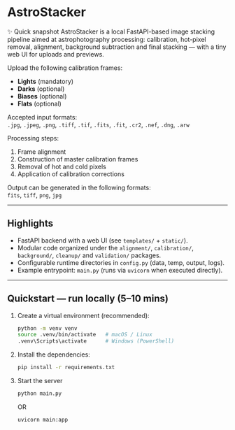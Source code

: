 # AstroStacker

✨ Quick snapshot
AstroStacker is a local FastAPI-based image stacking pipeline aimed at astrophotography processing: calibration, hot-pixel removal, alignment, background subtraction and final stacking — with a tiny web UI for uploads and previews.

Upload the following calibration frames:  
- **Lights** (mandatory)  
- **Darks** (optional)  
- **Biases** (optional)  
- **Flats** (optional)  

Accepted input formats:  
`.jpg`, `.jpeg`, `.png`, `.tiff`, `.tif`, `.fits`, `.fit`, `.cr2`, `.nef`, `.dng`, `.arw`  

Processing steps:  
1. Frame alignment  
2. Construction of master calibration frames  
3. Removal of hot and cold pixels  
4. Application of calibration corrections  

Output can be generated in the following formats:  
`fits`, `tiff`, `png`, `jpg`
  
---

## Highlights
- FastAPI backend with a web UI (see `templates/` + `static/`).
- Modular code organized under the `alignment/`, `calibration/`, `background/`, `cleanup/` and `validation/` packages.
- Configurable runtime directories in `config.py` (data, temp, output, logs).
- Example entrypoint: `main.py` (runs via `uvicorn` when executed directly).

---

## Quickstart — run locally (5–10 mins)
1. Create a virtual environment (recommended):
   ```bash
   python -m venv venv
   source .venv/bin/activate   # macOS / Linux
   .venv\Scripts\activate      # Windows (PowerShell)

2. Install the dependencies:
    ```bash
    pip install -r requirements.txt

3. Start the server
    ```bash
    python main.py
    ```
    OR
    ```bash
    uvicorn main:app
    ```
